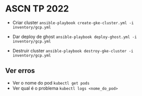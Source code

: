 # ASCN TP 2022

- Criar cluster
`ansible-playbook create-gke-cluster.yml -i inventory/gcp.yml`

- Dar deploy de ghost 
`ansible-playbook deploy-ghost.yml -i inventory/gcp.yml`

- Destruir cluster
`ansible-playbook destroy-gke-cluster -i inventory/gcp.yml`

## Ver erros
- Ver o nome do pod
`kubectl get pods`
- Ver qual é o problema
`kubectl logs <nome_do_pod>`
